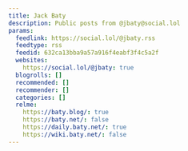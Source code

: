 ```yaml
---
title: Jack Baty
description: Public posts from @jbaty@social.lol
params:
  feedlink: https://social.lol/@jbaty.rss
  feedtype: rss
  feedid: 632ca13bba9a57a916f4eabf3f4c5a2f
  websites:
    https://social.lol/@jbaty: true
  blogrolls: []
  recommended: []
  recommender: []
  categories: []
  relme:
    https://baty.blog/: true
    https://baty.net/: false
    https://daily.baty.net/: true
    https://wiki.baty.net/: false
---
```

